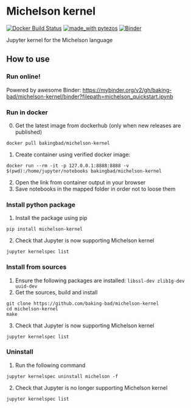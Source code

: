 # Michelson kernel
[![Docker Build Status](https://img.shields.io/docker/cloud/build/bakingbad/michelson-kernel)](https://hub.docker.com/r/bakingbad/michelson-kernel)
[![made_with pytezos](https://img.shields.io/badge/made_with-pytezos-yellowgreen.svg)](https://github.com/baking-bad/pytezos)
[![Binder](https://mybinder.org/badge_logo.svg)](https://mybinder.org/v2/gh/baking-bad/michelson-kernel/binder?filepath=michelson_quickstart.ipynb)

Jupyter kernel for the Michelson language

## How to use

### Run online!
Powered by awesome Binder: https://mybinder.org/v2/gh/baking-bad/michelson-kernel/binder?filepath=michelson_quickstart.ipynb

### Run in docker
0. Get the latest image from dockerhub (only when new releases are published)
```
docker pull bakingbad/michelson-kernel
```
1. Create container using verified docker image:
```
docker run --rm -it -p 127.0.0.1:8888:8888 -v $(pwd):/home/jupyter/notebooks bakingbad/michelson-kernel
```
2. Open the link from container output in your browser
3. Save notebooks in the mapped folder in order not to loose them

### Install python package
1. Install the package using pip
```
pip install michelson-kernel
```
2. Check that Jupyter is now supporting Michelson kernel
```
jupyter kernelspec list
```

### Install from sources
1. Ensure the following packages are installed: `libssl-dev zlib1g-dev uuid-dev`
2. Get the sources, build and install
```
git clone https://github.com/baking-bad/michelson-kernel
cd michelson-kernel
make
```
3. Check that Jupyter is now supporting Michelson kernel
```
jupyter kernelspec list
```

### Uninstall
1. Run the following command
```
jupyter kernelspec uninstall michelson -f
```
2. Check that Jupyter is no longer supporting Michelson kernel
```
jupyter kernelspec list
```